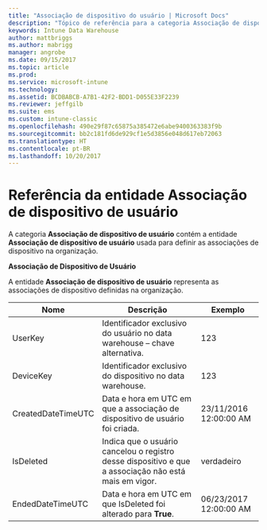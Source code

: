```yaml
---
title: "Associação de dispositivo do usuário | Microsoft Docs"
description: "Tópico de referência para a categoria Associação de dispositivo de usuário da coleção de entidades na API do Data Warehouse do Intune."
keywords: Intune Data Warehouse
author: mattbriggs
ms.author: mabrigg
manager: angrobe
ms.date: 09/15/2017
ms.topic: article
ms.prod: 
ms.service: microsoft-intune
ms.technology: 
ms.assetid: BCDBABCB-A7B1-42F2-BDD1-D055E33F2239
ms.reviewer: jeffgilb
ms.suite: ems
ms.custom: intune-classic
ms.openlocfilehash: 490e29f87c65875a385472e6abe9400363383f9b
ms.sourcegitcommit: bb2c181fd6de929cf1e5d3856e048d617eb72063
ms.translationtype: HT
ms.contentlocale: pt-BR
ms.lasthandoff: 10/20/2017
---
```

# <a name="reference-for-user-device-association-entity"></a>Referência da entidade Associação de dispositivo de usuário

A categoria **Associação de dispositivo de usuário** contém a entidade **Associação de dispositivo de usuário** usada para definir as associações de dispositivo na organização.

**Associação de Dispositivo de Usuário**

A entidade **Associação de dispositivo de usuário** representa as associações de dispositivo definidas na organização.

| Nome               | Descrição                                                                                      | Exemplo                |
|--------------------|--------------------------------------------------------------------------------------------------|------------------------|
| UserKey            | Identificador exclusivo do usuário no data warehouse – chave alternativa.                             | 123                    |
| DeviceKey          | Identificador exclusivo do dispositivo no data warehouse.                                           | 123                    |
| CreatedDateTimeUTC | Data e hora em UTC em que a associação de dispositivo de usuário foi criada.                               | 23/11/2016 12:00:00 AM |
| IsDeleted          | Indica que o usuário cancelou o registro desse dispositivo e que a associação não está mais em vigor. | verdadeiro                   |
| EndedDateTimeUTC   | Data e hora em UTC em que IsDeleted foi alterado para **True**.                                         | 06/23/2017 12:00:00 AM |